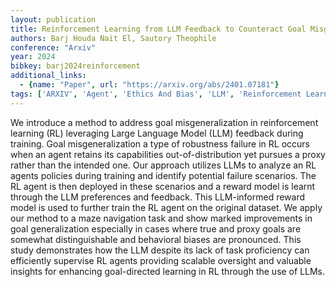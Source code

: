 ```yaml
---
layout: publication
title: Reinforcement Learning from LLM Feedback to Counteract Goal Misgeneralization
authors: Barj Houda Nait El, Sautory Theophile
conference: "Arxiv"
year: 2024
bibkey: barj2024reinforcement
additional_links:
  - {name: "Paper", url: "https://arxiv.org/abs/2401.07181"}
tags: ['ARXIV', 'Agent', 'Ethics And Bias', 'LLM', 'Reinforcement Learning']
---
```

We introduce a method to address goal misgeneralization in reinforcement learning (RL) leveraging Large Language Model (LLM) feedback during training. Goal misgeneralization a type of robustness failure in RL occurs when an agent retains its capabilities out-of-distribution yet pursues a proxy rather than the intended one. Our approach utilizes LLMs to analyze an RL agents policies during training and identify potential failure scenarios. The RL agent is then deployed in these scenarios and a reward model is learnt through the LLM preferences and feedback. This LLM-informed reward model is used to further train the RL agent on the original dataset. We apply our method to a maze navigation task and show marked improvements in goal generalization especially in cases where true and proxy goals are somewhat distinguishable and behavioral biases are pronounced. This study demonstrates how the LLM despite its lack of task proficiency can efficiently supervise RL agents providing scalable oversight and valuable insights for enhancing goal-directed learning in RL through the use of LLMs.
